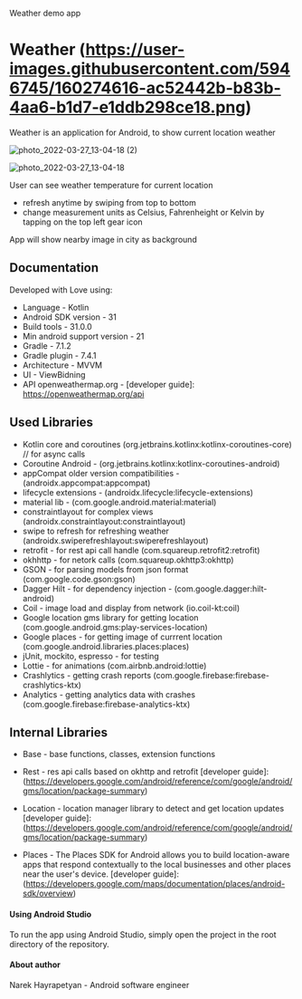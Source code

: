 Weather demo app

# Weather (https://user-images.githubusercontent.com/5946745/160274616-ac52442b-b83b-4aa6-b1d7-e1ddb298ce18.png) #

Weather is an application for Android, to show current location weather

![photo_2022-03-27_13-04-18 (2)](https://user-images.githubusercontent.com/5946745/160275180-38e84668-bb63-4618-8f16-7fb3e3a59d0a.jpg)

![photo_2022-03-27_13-04-18](https://user-images.githubusercontent.com/5946745/160275181-7869a5ea-3729-4da9-98a3-3b9102d8b7c7.jpg)


User can see weather temperature for current location
 - refresh anytime by swiping from top to bottom
 - change measurement units as Celsius, Fahrenheight or Kelvin by tapping on the top left gear icon

App will show nearby image in city as background

## Documentation ##

Developed with Love using:

- Language - Kotlin
- Android SDK version - 31
- Build tools - 31.0.0
- Min android support version - 21
- Gradle - 7.1.2
- Gradle plugin - 7.4.1
- Architecture - MVVM
- UI - ViewBidning
- API openweathermap.org - [developer guide]: https://openweathermap.org/api

## Used Libraries ##
- Kotlin core and coroutines (org.jetbrains.kotlinx:kotlinx-coroutines-core) // for async calls
- Coroutine Android - (org.jetbrains.kotlinx:kotlinx-coroutines-android)
- appCompat older version compatibilities - (androidx.appcompat:appcompat)
- lifecycle extensions - (androidx.lifecycle:lifecycle-extensions)
- material lib - (com.google.android.material:material)
- constraintlayout for complex views (androidx.constraintlayout:constraintlayout)
- swipe to refresh for refreshing weather (androidx.swiperefreshlayout:swiperefreshlayout)
- retrofit - for rest api call handle (com.squareup.retrofit2:retrofit)
- okhhttp -  for netork calls (com.squareup.okhttp3:okhttp)
- GSON - for parsing models from json format (com.google.code.gson:gson)
- Dagger Hilt - for dependency injection - (com.google.dagger:hilt-android)
- Coil - image load and display from network (io.coil-kt:coil)
- Google location gms library for getting location (com.google.android.gms:play-services-location)
- Google places - for getting image of currrent location (com.google.android.libraries.places:places)
- jUnit, mockito, espresso  - for testing
- Lottie - for animations (com.airbnb.android:lottie)
- Crashlytics - getting crash reports (com.google.firebase:firebase-crashlytics-ktx)
- Analytics - getting analytics data with crashes (com.google.firebase:firebase-analytics-ktx)

## Internal Libraries ##

 - Base - base functions, classes, extension functions
   
 - Rest - res api calls based on okhttp and retrofit 
   [developer guide]: (https://developers.google.com/android/reference/com/google/android/gms/location/package-summary)
 
- Location - location manager library to detect and get location updates
   [developer guide]: (https://developers.google.com/android/reference/com/google/android/gms/location/package-summary)

 - Places - The Places SDK for Android allows you to build location-aware apps that respond contextually to the local businesses and other places near the user's device.
   [developer guide]: (https://developers.google.com/maps/documentation/places/android-sdk/overview)


#### Using Android Studio ####

To run the app using Android Studio, simply open the project in the root directory of the
repository.

#### About author ####

Narek Hayrapetyan - Android software engineer
